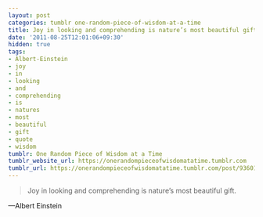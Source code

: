 ```yaml
---
layout: post
categories: tumblr one-random-piece-of-wisdom-at-a-time
title: Joy in looking and comprehending is nature’s most beautiful gift.
date: '2011-08-25T12:01:06+09:30'
hidden: true
tags:
- Albert-Einstein
- joy
- in
- looking
- and
- comprehending
- is
- natures
- most
- beautiful
- gift
- quote
- wisdom
tumblr: One Random Piece of Wisdom at a Time
tumblr_website_url: https://onerandompieceofwisdomatatime.tumblr.com
tumblr_url: https://onerandompieceofwisdomatatime.tumblr.com/post/9360112512/joy-in-looking-and-comprehending-is-natures-most
---
```

> Joy in looking and comprehending is nature’s most beautiful gift.

—Albert Einstein&nbsp;
